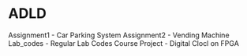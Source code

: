 # ADLD
Assignment1 - Car Parking System
Assignment2 - Vending Machine
Lab_codes - Regular Lab Codes
Course Project - Digital Clocl on FPGA
